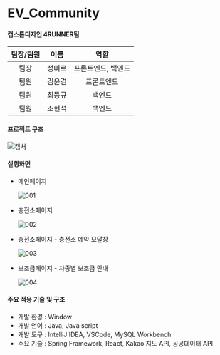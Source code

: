 # EV_Community

#### 캡스톤디자인 4RUNNER팀

| 팀장/팀원 |  이름  |        역할        |
| :-------: | :----: | :----------------: |
|   팀장    | 정미르 | 프론트엔드, 백엔드 |
|   팀원    | 김윤겸 |     프론트엔드     |
|   팀원    | 최둥규 |       백엔드       |
|   팀원    | 조현석 |       백엔드       |



#### 프로젝트 구조

![캡처](https://github.com/jeongmirr/EV_Community/assets/115198864/341dc734-2323-43b3-bd93-f08754f105f3)



#### 실행화면

- 메인페이지

  ![001](https://github.com/jeongmirr/EV_Community/assets/115198864/c39e6f86-6a9b-478a-929a-3ab27ffa51cf)

- 충전소페이지

  ![002](https://github.com/jeongmirr/EV_Community/assets/115198864/ba5cc43a-d3bb-4caf-9699-bd8104728808)

- 충전소페이지 - 충전소 예약 모달창

  ![003](https://github.com/jeongmirr/EV_Community/assets/115198864/7c7af825-6dc8-4ed7-9f36-13cb12fed0f2)

- 보조금페이지 - 차종별 보조금 안내

  ![004](https://github.com/jeongmirr/EV_Community/assets/115198864/314ab503-73f3-4f0b-af47-c89445c8aec2)



#### 주요 적용 기술 및 구조

- 개발 환경 : Window
- 개발 언어 : Java, Java script
- 개발 도구 : IntelliJ IDEA, VSCode, MySQL Workbench
- 주요 기술 : Spring Framework, React, Kakao 지도 API, 공공데이터 API
